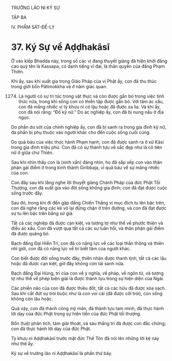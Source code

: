 TRƯỞNG LÃO NI KÝ SỰ

TẬP BA

IV. PHẨM SÁT-ĐẾ-LỴ

# 37. Ký Sự về Aḍḍhakāsī

Ở vào kiếp Bhadda này, trong số các vị đang thuyết giảng đã hiện khởi đấng cao quý tên là Kassapa, có danh tiếng vĩ đại, là thân quyến của đấng Phạm Thiên.

Khi ấy, sau khi xuất gia trong Giáo Pháp của vị Phật ấy, con đã thu thúc trong giới bổn Pātimokkha và ở năm giác quan.

1274. Là người có sự tri túc trong vật thực và còn được gắn bó trong việc tỉnh thức nữa, trong khi sống con có thiền tập được gắn bó. Với tâm ác xấu, con đã mắng nhiếc vị tỳ khưu ni có lậu hoặc đã được xa lìa. Và khi ấy, con đã nói rằng: “Đồ kỹ nữ.” Do ác nghiệp ấy, con đã bị nung nấu ở địa ngục.

Do phần dư sót của chính nghiệp ấy, con đã bị sanh ra trong gia đình kỹ nữ, đa phần bị phụ thuộc vào người khác cho đến cuộc sống cuối cùng.

Do quả báu của việc thực hành Phạm hạnh, con đã được sanh ra ở xứ Kāsi trong gia đình triệu phú. Con đã có sự thành tựu về sắc đẹp như là cô tiên nữ ở giữa chư Thiên.

Sau khi nhìn thấy con là (xinh xắn) đáng nhìn, họ đã sắp xếp con vào thân phận gái điếm ở trong kinh thành Giribbaja, vì quả báu về sự mắng nhiếc của con.

Con đây sau khi lắng nghe lời thuyết giảng Chánh Pháp của đức Phật Tối Thượng, con đã xuất gia vào đời sống không gia đình; con đã đạt được cuộc sống trước đây.

Sau đó, trong khi đi đến gặp đấng Chiến Thắng vì mục đích tu lên bậc trên, con đã nghe rằng các kẻ vô lại đứng chận ở trên đường, và con đã đạt được sự tu lên bậc trên bằng sứ giả.

Tất cả các nghiệp đã được cạn kiệt, và tương tợ như thế về phước thiện và điều ác xấu. Con đã vượt qua tất cả các sự luân hồi, và thân phận gái điếm đã được quăng bỏ.

Bạch đấng Đại Hiền Trí, con đã có năng lực về các loại thần thông và thiên nhĩ giới, con đã có năng lực về trí biết tâm của người khác.

Con biết được đời sống trước đây, thiên nhãn được thanh tịnh, tất cả các lậu hoặc đã được cạn kiệt, giờ đây không còn tái sanh nữa.

Bạch đấng Đại Hùng, trí của con về ý nghĩa, về pháp, về ngôn từ, và tương tợ như thế về phép biện giải là được thành tựu trong sự hiện diện của Ngài.

Các phiền não của con đã được thiêu đốt, tất cả các hữu đã được xóa sạch. Sau khi cắt đứt sự trói buộc như là con voi cái (đã được cởi trói), con sống không còn lậu hoặc.

Quả vậy, con đã thành công mỹ mãn, đã thành tựu tam minh, đã thực hành lời dạy của đức Phật trong sự hiện tiền của đức Phật tối thượng.

Bốn (tuệ) phân tích, tám giải thoát, và sáu thắng trí đã được con đắc chứng; con đã thực hành lời dạy của đức Phật.

Tỳ khưu ni Aḍḍhakāsī trước mặt đức Thế Tôn đã nói lên những lời kệ này như thế ấy.

Ký sự về trưởng lão ni Aḍḍhakāsī là phần thứ bảy.
